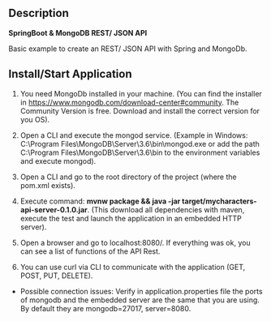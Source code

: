 ## Description
**SpringBoot & MongoDB REST/ JSON API**

Basic example to create an REST/ JSON API with Spring and MongoDb.  


## Install/Start Application

1) You need MongoDb installed in your machine. (You can find the installer in https://www.mongodb.com/download-center#community. The Community Version is free. Download and install the correct version for you OS).

2) Open a CLI and execute the mongod service. (Example in Windows: C:\Program Files\MongoDB\Server\3.6\bin\mongod.exe or add the path C:\Program Files\MongoDB\Server\3.6\bin to the environment variables and execute mongod).

3) Open a CLI and go to the root directory of the project (where the pom.xml exists).

4) Execute command: **mvnw package && java -jar target/mycharacters-api-server-0.1.0.jar**. (This download all dependencies with maven, execute the test and launch the application in an embedded HTTP server).

5) Open a browser and go to localhost:8080/. If everything was ok, you can see a list of functions of the API Rest.

6) You can use curl via CLI to communicate with the application (GET, POST, PUT, DELETE).

- Possible connection issues: Verify in application.properties file the ports of mongodb and the embedded server are the same that you are using. By default they are mongodb=27017, server=8080.

